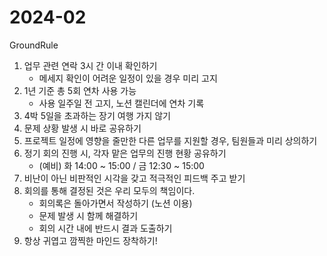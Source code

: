 # 2024-02

GroundRule
1. 업무 관련 연락 3시 간 이내 확인하기
    * 메세지 확인이 어려운 일정이 있을 경우 미리 고지
2. 1년 기준 총 5회 연차 사용 가능
   * 사용 일주일 전 고지, 노션 캘린더에 연차 기록
3. 4박 5일을 초과하는 장기 여행 가지 않기
4. 문제 상황 발생 시 바로 공유하기
5. 프로젝트 일정에 영향을 줄만한 다른 업무를 지원할 경우, 팀원들과 미리 상의하기
6. 정기 회의 진행 시, 각자 맡은 업무의 진행 현황 공유하기
    * (예비) 화 14:00 ~ 15:00 / 금 12:30 ~ 15:00
7. 비난이 아닌 비판적인 시각을 갖고 적극적인 피드백 주고 받기
8. 회의를 통해 결정된 것은 우리 모두의 책임이다.
    * 회의록은 돌아가면서 작성하기 (노션 이용)
    * 문제 발생 시 함께 해결하기
    * 회의 시간 내에 반드시 결과 도출하기
9. 항상 귀엽고 깜찍한  마인드 장착하기!
